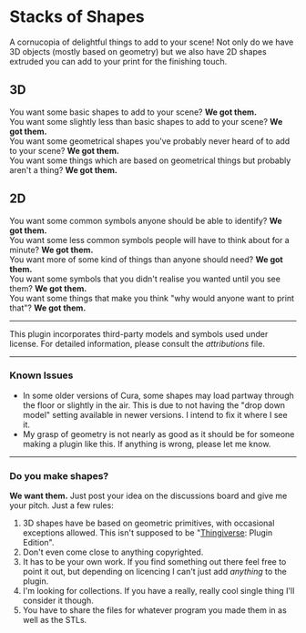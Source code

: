 # Stacks of Shapes
A cornucopia of delightful things to add to your scene! Not only do we have 3D objects (mostly based on geometry) but we also have 2D shapes extruded you can add to your print for the finishing touch.

## 3D
You want some basic shapes to add to your scene? **We got them.**  
You want some slightly less than basic shapes to add to your scene? **We got them.**  
You want some geometrical shapes you've probably never heard of to add to your scene? **We got them.**  
You want some things which are based on geometrical things but probably aren't a thing? **We got them.**
## 2D
You want some common symbols anyone should be able to identify? **We got them.**  
You want some less common symbols people will have to think about for a minute? **We got them.**  
You want more of some kind of things than anyone should need? **We got them.**  
You want some symbols that you didn't realise you wanted until you see them? **We got them.**  
You want some things that make you think "why would anyone want to print that"? **We got them.**
  
---
  
This plugin incorporates third-party models and symbols used under license. For detailed information, please consult the *attributions* file.

---
### Known Issues
- In some older versions of Cura, some shapes may load partway through the floor or slightly in the air. This is due to not having the "drop down model" setting available in newer versions. I intend to fix it where I see it.
- My grasp of geometry is not nearly as good as it should be for someone making a plugin like this. If anything is wrong, please let me know.
---
### Do you make shapes?
**We want them.** Just post your idea on the discussions board and give me your pitch. Just a few rules:
1. 3D shapes have be based on geometric primitives, with occasional exceptions allowed. This isn't supposed to be "[Thingiverse](https://www,thingiverse.com): Plugin Edition".
1. Don't even come close to anything copyrighted.
1. It has to be your own work. If you find something out there feel free to point it out, but depending on licencing I can't just add *anything* to the plugin.
1. I'm looking for collections. If you have a really, really cool single thing I'll consider it though.
1. You have to share the files for whatever program you made them in as well as the STLs.